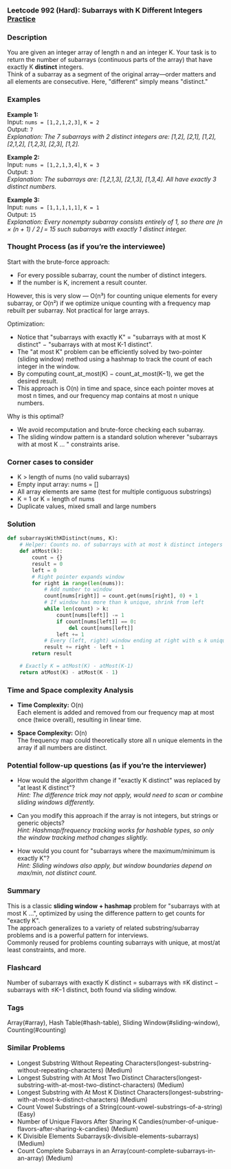 ### Leetcode 992 (Hard): Subarrays with K Different Integers [Practice](https://leetcode.com/problems/subarrays-with-k-different-integers)

### Description  
You are given an integer array of length n and an integer K. Your task is to return the number of subarrays (continuous parts of the array) that have exactly K **distinct** integers.  
Think of a subarray as a segment of the original array—order matters and all elements are consecutive. Here, "different" simply means "distinct."

### Examples  

**Example 1:**  
Input: `nums = [1,2,1,2,3]`, `K = 2`  
Output: `7`  
*Explanation: The 7 subarrays with 2 distinct integers are: [1,2], [2,1], [1,2], [2,1,2], [1,2,3], [2,3], [1,2].*

**Example 2:**  
Input: `nums = [1,2,1,3,4]`, `K = 3`  
Output: `3`  
*Explanation: The subarrays are: [1,2,1,3], [2,1,3], [1,3,4]. All have exactly 3 distinct numbers.*

**Example 3:**  
Input: `nums = [1,1,1,1,1]`, `K = 1`  
Output: `15`  
*Explanation: Every nonempty subarray consists entirely of 1, so there are ⌊n × (n + 1) / 2⌋ = 15 such subarrays with exactly 1 distinct integer.*

### Thought Process (as if you’re the interviewee)  

Start with the brute-force approach:  
- For every possible subarray, count the number of distinct integers.
- If the number is K, increment a result counter.

However, this is very slow — O(n³) for counting unique elements for every subarray, or O(n²) if we optimize unique counting with a frequency map rebuilt per subarray. Not practical for large arrays.

Optimization:
- Notice that "subarrays with exactly K" = "subarrays with at most K distinct" − "subarrays with at most K-1 distinct".
- The "at most K" problem can be efficiently solved by two-pointer (sliding window) method using a hashmap to track the count of each integer in the window.
- By computing count_at_most(K) − count_at_most(K−1), we get the desired result.
- This approach is O(n) in time and space, since each pointer moves at most n times, and our frequency map contains at most n unique numbers.

Why is this optimal?
- We avoid recomputation and brute-force checking each subarray.
- The sliding window pattern is a standard solution wherever "subarrays with at most K ... " constraints arise.

### Corner cases to consider  
- K > length of nums (no valid subarrays)
- Empty input array: nums = []
- All array elements are same (test for multiple contiguous substrings)
- K = 1 or K = length of nums
- Duplicate values, mixed small and large numbers

### Solution

```python
def subarraysWithKDistinct(nums, K):
    # Helper: Counts no. of subarrays with at most k distinct integers
    def atMost(k):
        count = {}
        result = 0
        left = 0
        # Right pointer expands window
        for right in range(len(nums)):
            # Add number to window
            count[nums[right]] = count.get(nums[right], 0) + 1
            # If window has more than k unique, shrink from left
            while len(count) > k:
                count[nums[left]] -= 1
                if count[nums[left]] == 0:
                    del count[nums[left]]
                left += 1
            # Every (left, right) window ending at right with ≤ k uniques
            result += right - left + 1
        return result

    # Exactly K = atMost(K) - atMost(K-1)
    return atMost(K) - atMost(K - 1)
```

### Time and Space complexity Analysis  

- **Time Complexity:** O(n)  
  Each element is added and removed from our frequency map at most once (twice overall), resulting in linear time.

- **Space Complexity:** O(n)  
  The frequency map could theoretically store all n unique elements in the array if all numbers are distinct.

### Potential follow-up questions (as if you’re the interviewer)  

- How would the algorithm change if "exactly K distinct" was replaced by "at least K distinct"?  
  *Hint: The difference trick may not apply, would need to scan or combine sliding windows differently.*

- Can you modify this approach if the array is not integers, but strings or generic objects?  
  *Hint: Hashmap/frequency tracking works for hashable types, so only the window tracking method changes slightly.*

- How would you count for "subarrays where the maximum/minimum is exactly K"?  
  *Hint: Sliding windows also apply, but window boundaries depend on max/min, not distinct count.*

### Summary
This is a classic **sliding window + hashmap** problem for "subarrays with at most K ...", optimized by using the difference pattern to get counts for "exactly K".  
The approach generalizes to a variety of related substring/subarray problems and is a powerful pattern for interviews.  
Commonly reused for problems counting subarrays with unique, at most/at least constraints, and more.


### Flashcard
Number of subarrays with exactly K distinct = subarrays with ≤K distinct − subarrays with ≤K−1 distinct, both found via sliding window.

### Tags
Array(#array), Hash Table(#hash-table), Sliding Window(#sliding-window), Counting(#counting)

### Similar Problems
- Longest Substring Without Repeating Characters(longest-substring-without-repeating-characters) (Medium)
- Longest Substring with At Most Two Distinct Characters(longest-substring-with-at-most-two-distinct-characters) (Medium)
- Longest Substring with At Most K Distinct Characters(longest-substring-with-at-most-k-distinct-characters) (Medium)
- Count Vowel Substrings of a String(count-vowel-substrings-of-a-string) (Easy)
- Number of Unique Flavors After Sharing K Candies(number-of-unique-flavors-after-sharing-k-candies) (Medium)
- K Divisible Elements Subarrays(k-divisible-elements-subarrays) (Medium)
- Count Complete Subarrays in an Array(count-complete-subarrays-in-an-array) (Medium)